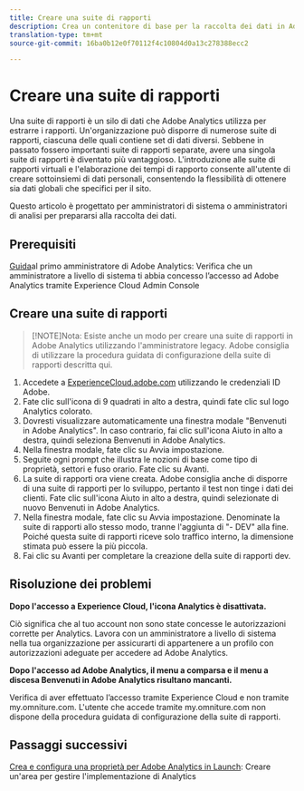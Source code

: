 ```yaml
---
title: Creare una suite di rapporti
description: Crea un contenitore di base per la raccolta dei dati in Adobe Analytics.
translation-type: tm+mt
source-git-commit: 16ba0b12e0f70112f4c10804d0a13c278388ecc2

---
```



# Creare una suite di rapporti

Una suite di rapporti è un silo di dati che Adobe Analytics utilizza per estrarre i rapporti. Un'organizzazione può disporre di numerose suite di rapporti, ciascuna delle quali contiene set di dati diversi. Sebbene in passato fossero importanti suite di rapporti separate, avere una singola suite di rapporti è diventato più vantaggioso. L'introduzione alle suite di rapporti virtuali e l'elaborazione dei tempi di rapporto consente all'utente di creare sottoinsiemi di dati personali, consentendo la flessibilità di ottenere sia dati globali che specifici per il sito.

Questo articolo è progettato per amministratori di sistema o amministratori di analisi per prepararsi alla raccolta dei dati.

## Prerequisiti

[Guida](first-admin-guide.md)al primo amministratore di Adobe Analytics: Verifica che un amministratore a livello di sistema ti abbia concesso l’accesso ad Adobe Analytics tramite Experience Cloud Admin Console

## Creare una suite di rapporti

> [!NOTE]Nota: Esiste anche un modo per creare una suite di rapporti in Adobe Analytics utilizzando l'amministratore legacy. Adobe consiglia di utilizzare la procedura guidata di configurazione della suite di rapporti descritta qui.

1. Accedete a [ExperienceCloud.adobe.com](https://experiencecloud.adobe.com) utilizzando le credenziali ID Adobe.
1. Fate clic sull'icona di 9 quadrati in alto a destra, quindi fate clic sul logo Analytics colorato.
1. Dovresti visualizzare automaticamente una finestra modale "Benvenuti in Adobe Analytics". In caso contrario, fai clic sull'icona Aiuto in alto a destra, quindi seleziona Benvenuti in Adobe Analytics.
1. Nella finestra modale, fate clic su Avvia impostazione.
1. Seguite ogni prompt che illustra le nozioni di base come tipo di proprietà, settori e fuso orario. Fate clic su Avanti.
1. La suite di rapporti ora viene creata. Adobe consiglia anche di disporre di una suite di rapporti per lo sviluppo, pertanto il test non tinge i dati dei clienti. Fate clic sull'icona Aiuto in alto a destra, quindi selezionate di nuovo Benvenuti in Adobe Analytics.
1. Nella finestra modale, fate clic su Avvia impostazione.
Denominate la suite di rapporti allo stesso modo, tranne l'aggiunta di "- DEV" alla fine. Poiché questa suite di rapporti riceve solo traffico interno, la dimensione stimata può essere la più piccola.
1. Fai clic su Avanti per completare la creazione della suite di rapporti dev.

## Risoluzione dei problemi

**Dopo l'accesso a Experience Cloud, l'icona Analytics è disattivata.**

Ciò significa che al tuo account non sono state concesse le autorizzazioni corrette per Analytics. Lavora con un amministratore a livello di sistema nella tua organizzazione per assicurarti di appartenere a un profilo con autorizzazioni adeguate per accedere ad Adobe Analytics.

**Dopo l'accesso ad Adobe Analytics, il menu a comparsa e il menu a discesa Benvenuti in Adobe Analytics risultano mancanti.**

Verifica di aver effettuato l’accesso tramite Experience Cloud e non tramite my.omniture.com. L'utente che accede tramite my.omniture.com non dispone della procedura guidata di configurazione della suite di rapporti.

## Passaggi successivi

[Crea e configura una proprietà per Adobe Analytics in Launch](/help/implement/implement-with-launch/create-analytics-property.md): Creare un'area per gestire l'implementazione di Analytics
